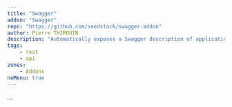```yaml
---
title: "Swagger"
addon: "Swagger"
repo: "https://github.com/seedstack/swagger-addon"
author: Pierre THIROUIN
description: "Automatically exposes a Swagger description of application JAX-RS resources."
tags:
    - rest
    - api
zones:
    - Addons
noMenu: true    
---
```


...
